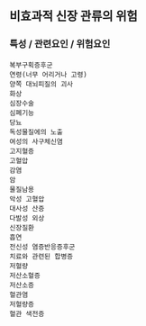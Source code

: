 ## 비효과적 신장 관류의 위험




### 특성 / 관련요인 / 위험요인

>                

    복부구획증후군
    연령(너무 어리거나 고령)
    양쪽 대뇌피질의 괴사
    화상
    심장수술
    심폐기능
    당뇨
    독성물질에의 노출
    여성의 사구체신염
    고지혈증
    고혈압
    감염
    암
    물질남용
    악성 고혈압
    대사성 산증
    다발성 외상
    신장질환
    흡연
    전신성 염증반응증후군
    치료와 관련된 합병증
    저혈량
    저산소혈증
    저산소증
    혈관염
    저혈량증
    혈관 색전증





